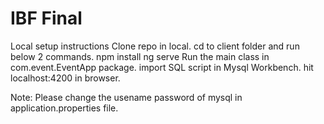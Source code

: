 # IBF Final

Local setup instructions
Clone repo in local.
cd to client folder and run below 2 commands.
npm install
ng serve
Run the main class in com.event.EventApp package.
import SQL script in Mysql Workbench.
hit localhost:4200 in browser.

Note: Please change the usename password of mysql in application.properties file.

